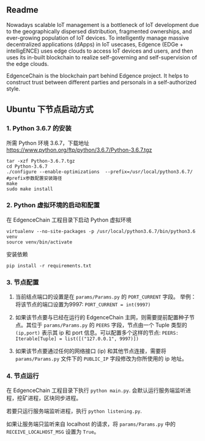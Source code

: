 ## Readme

Nowadays scalable IoT management is a bottleneck of IoT development due to the geographically dispersed distribution, fragmented ownerships, and ever-growing population of IoT devices. To intelligently manage massive decentralized applications (dApps) in IoT usecases, Edgence (EDGe + intelligENCE) uses edge clouds to access IoT devices and users, and then uses its in-built blockchain to realize self-governing and self-supervision of the edge clouds.

EdgenceChain is the blockchain part behind Edgence project. It helps to construct trust between different parties and personals in a self-authorized style.

## Ubuntu 下节点启动方式

### 1. Python 3.6.7 的安装

所需 Python 环境 3.6.7，下载地址 https://www.python.org/ftp/python/3.6.7/Python-3.6.7.tgz 

```
tar -xzf Python-3.6.7.tgz
cd Python-3.6.7
./configure --enable-optimizations  --prefix=/usr/local/python3.6.7/
#prefix参数配置安装路径
make 
sudo make install
```

### 2. Python 虚拟环境的启动和配置

在 EdgenceChain 工程目录下启动 Python 虚拟环境

```
virtualenv --no-site-packages -p /usr/local/python3.6.7/bin/python3.6  venv
source venv/bin/activate
```

安装依赖

```
pip install -r requirements.txt
```

### 3. 节点配置

1. 当前结点端口的设置是在 `params/Params.py` 的 `PORT_CURRENT` 字段。 举例：将该节点的端口设置为9997: `PORT_CURRENT = int(9997)`

2. 如果该节点要与已经在运行的 EdgenceChain 主网，则需要提前配置种子节点。其位于 `params/Params.py` 的 `PEERS` 字段，节点由一个 Tuple 类型的 `(ip,port)` 表示其 ip 和 port 信息。可以配置多个这样的节点: `PEERS: Iterable[Tuple] = list([("127.0.0.1", 9997)])`

3. 如果该节点要通过任何的网络接口 (ip) 和其他节点连接，需要将 `params/Params.py` 文件下的 `PUBLIC_IP` 字段修改为你所使用的 ip 地址。

### 4. 节点运行

在 EdgenceChain 工程目录下执行 `python main.py`. 会默认运行服务端监听进程，挖矿进程，区块同步进程。

若要只运行服务端监听进程，执行 `python listening.py`.

如果让服务端只监听来自 localhost 的请求，将 `params/Params.py` 中的 `RECEIVE_LOCALHOST_MSG` 设置为 `True`。
